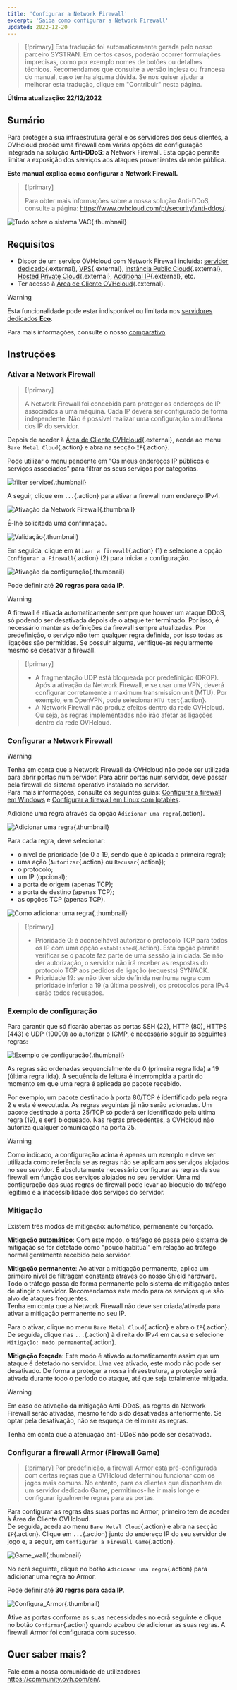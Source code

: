 ```yaml
---
title: 'Configurar a Network Firewall'
excerpt: 'Saiba como configurar a Network Firewall'
updated: 2022-12-20
---
```


> [!primary]
> Esta tradução foi automaticamente gerada pelo nosso parceiro SYSTRAN. Em certos casos, poderão ocorrer formulações imprecisas, como por exemplo nomes de botões ou detalhes técnicos. Recomendamos que consulte a versão inglesa ou francesa do manual, caso tenha alguma dúvida. Se nos quiser ajudar a melhorar esta tradução, clique em "Contribuir" nesta página.
>

**Última atualização: 22/12/2022**

## Sumário

Para proteger a sua infraestrutura geral e os servidores dos seus clientes, a OVHcloud propõe uma firewall com várias opções de configuração integrada na solução **Anti-DDoS**: a Network Firewall. Esta opção permite limitar a exposição dos serviços aos ataques provenientes da rede pública.

**Este manual explica como configurar a Network Firewall.**


> [!primary]
>
> Para obter mais informações sobre a nossa solução Anti-DDoS, consulte a página: <https://www.ovhcloud.com/pt/security/anti-ddos/>.
> 

![ Tudo sobre o sistema VAC](images/vac-inside.png){.thumbnail}


## Requisitos

- Dispor de um serviço OVHcloud com Network Firewall incluída: [servidor dedicado](https://www.ovhcloud.com/pt/bare-metal/){.external}, [VPS](https://www.ovhcloud.com/pt/vps/){.external}, [instância Public Cloud](https://www.ovhcloud.com/pt/public-cloud/){.external}, [Hosted Private Cloud](https://www.ovhcloud.com/pt/enterprise/products/hosted-private-cloud/){.external}, [Additional IP](https://www.ovhcloud.com/pt/bare-metal/ip/){.external}, etc.
- Ter acesso à [Área de Cliente OVHcloud](https://www.ovh.com/auth/?action=gotomanager&from=https://www.ovh.pt/&ovhSubsidiary=pt){.external}.

> [!warning]
> Esta funcionalidade pode estar indisponível ou limitada nos [servidores dedicados **Eco**](https://eco.ovhcloud.com/pt/about/).
>
> Para mais informações, consulte o nosso [comparativo](https://eco.ovhcloud.com/pt/compare/).

## Instruções

### Ativar a Network Firewall

> [!primary]
>
> A Network Firewall foi concebida para proteger os endereços de IP associados a uma máquina. Cada IP deverá ser configurado de forma independente. Não é possível realizar uma configuração simultânea dos IP do servidor.
> 

Depois de aceder à [Área de Cliente OVHcloud](https://www.ovh.com/auth/?action=gotomanager&from=https://www.ovh.pt/&ovhSubsidiary=pt){.external}, aceda ao menu `Bare Metal Cloud`{.action} e abra na secção `IP`{.action}. 

Pode utilizar o menu pendente em "Os meus endereços IP públicos e serviços associados" para filtrar os seus serviços por categorias.

![filter service](images/selectservice.png){.thumbnail}

A seguir, clique em `...`{.action} para ativar a firewall num endereço IPv4.

![Ativação da Network Firewall](images/firewallcreation2022.png){.thumbnail}

É-lhe solicitada uma confirmação.

![Validação](images/creationvalid.png){.thumbnail}

Em seguida, clique em `Ativar a firewall`{.action} (1) e selecione a opção `Configurar a Firewall`{.action} (2) para iniciar a configuração.

![Ativação da configuração ](images/activationconfig.png){.thumbnail}

Pode definir até **20 regras para cada IP**.

> [!warning]
>
> A firewall é ativada automaticamente sempre que houver um ataque DDoS, só podendo ser desativada depois de o ataque ter terminado. Por isso, é necessário manter as definições da firewall sempre atualizadas.
> Por predefinição, o serviço não tem qualquer regra definida, por isso todas as ligações são permitidas.
> Se possuir alguma, verifique-as regularmente mesmo se desativar a firewall.
> 


> [!primary]
>
> - A fragmentação UDP está bloqueada por predefinição (DROP). Após a ativação da Network Firewall, e se usar uma VPN, deverá configurar corretamente a maximum transmission unit (MTU). Por exemplo, em OpenVPN, pode selecionar `MTU test`{.action}.
> - A Network Firewall não produz efeitos dentro da rede OVHcloud. Ou seja, as regras implementadas não irão afetar as ligações dentro da rede OVHcloud.
>


### Configurar a Network Firewall

> [!warning]
> Tenha em conta que a Network Firewall da OVHcloud não pode ser utilizada para abrir portas num servidor. Para abrir portas num servidor, deve passar pela firewall do sistema operativo instalado no servidor.<br>
> Para mais informações, consulte os seguintes guias: [Configurar a firewall em Windows](/pages/cloud/dedicated/activate-port-firewall-soft-win) e [Configurar a firewall em Linux com Iptables](/pages/cloud/dedicated/firewall-Linux-iptable).
>

Adicione uma regra através da opção  `Adicionar uma regra`{.action}.

![Adicionar uma regra](images/addarule2022.png){.thumbnail}

Para cada regra, deve selecionar:

- o nível de prioridade (de 0 a 19, sendo que é aplicada a primeira regra);
- uma ação (`Autorizar`{.action} ou `Recusar`{.action});
- o protocolo;
- um IP (opcional);
- a porta de origem (apenas TCP);
- a porta de destino (apenas TCP);
- as opções TCP (apenas TCP).

![Como adicionar uma regra](images/ajoutregle4.png){.thumbnail}


> [!primary]
>
> - Prioridade 0: é aconselhável autorizar o protocolo TCP para todos os IP com uma opção `established`{.action}. Esta opção permite verificar se o pacote faz parte de uma sessão já iniciada. Se não der autorização, o servidor não irá receber as respostas do protocolo TCP aos pedidos de ligação (requests) SYN/ACK.
> - Prioridade 19: se não tiver sido definida nenhuma regra com prioridade inferior a 19 (a última possível), os protocolos para IPv4 serão todos recusados.
> 

### Exemplo de configuração

Para garantir que só ficarão abertas as portas SSH (22), HTTP (80), HTTPS (443) e UDP (10000) ao autorizar o ICMP, é necessário seguir as seguintes regras:

![Exemplo de configuração](images/exemple.png){.thumbnail}

As regras são ordenadas sequencialmente de 0 (primeira regra lida) a 19 (última regra lida). A sequência de leitura é interrompida a partir do momento em que uma regra é aplicada ao pacote recebido.

Por exemplo, um pacote destinado à porta 80/TCP é identificado pela regra 2 e esta é executada. As regras seguintes já não serão acionadas. Um pacote destinado à porta 25/TCP só poderá ser identificado pela última regra (19), e será bloqueado. Nas regras precedentes, a OVHcloud não autoriza qualquer comunicação na porta 25.

> [!warning]
> Como indicado, a configuração acima é apenas um exemplo e deve ser utilizada como referência se as regras não se aplicam aos serviços alojados no seu servidor. É absolutamente necessário configurar as regras da sua firewall em função dos serviços alojados no seu servidor. Uma má configuração das suas regras de firewall pode levar ao bloqueio do tráfego legítimo e à inacessibilidade dos serviços do servidor.
>

### Mitigação

Existem três modos de mitigação: automático, permanente ou forçado.

**Mitigação automático**: Com este modo, o tráfego só passa pelo sistema de mitigação se for detetado como "pouco habitual" em relação ao tráfego normal geralmente recebido pelo servidor.

**Mitigação permanente**: Ao ativar a mitigação permanente, aplica um primeiro nível de filtragem constante através do nosso Shield hardware.<br>
Todo o tráfego passa de forma permanente pelo sistema de mitigação antes de atingir o servidor. Recomendamos este modo para os serviços que são alvo de ataques frequentes.<br>
Tenha em conta que a Network Firewall não deve ser criada/ativada para ativar a mitigação permanente no seu IP.

Para o ativar, clique no menu `Bare Metal Cloud`{.action} e abra o `IP`{.action}. De seguida, clique nas `...`{.action} à direita do IPv4 em causa e selecione `Mitigação: modo permanente`{.action}.

**Mitigação forçada**: Este modo é ativado automaticamente assim que um ataque é detetado no servidor. Uma vez ativado, este modo não pode ser desativado. De forma a proteger a nossa infraestrutura, a proteção será ativada durante todo o período do ataque, até que seja totalmente mitigada.

> [!warning]
>
> Em caso de ativação da mitigação Anti-DDoS, as regras da Network Firewall serão ativadas, mesmo tendo sido desativadas anteriormente. Se optar  pela desativação, não se esqueça de eliminar as regras.
> 
> Tenha em conta que a atenuação anti-DDoS não pode ser desativada.

### Configurar a firewall Armor (Firewall Game)

> [!primary]
> Por predefinição, a firewall Armor está pré-configurada com certas regras que a OVHcloud determinou funcionar com os jogos mais comuns. No entanto, para os clientes que disponham de um servidor dedicado Game, permitimos-lhe ir mais longe e configurar igualmente regras para as portas.
>

Para configurar as regras das suas portas no Armor, primeiro tem de aceder à Área de Cliente OVHcloud.<br>
De seguida, aceda ao menu `Bare Metal Cloud`{.action} e abra na secção `IP`{.action}. Clique em `...`{.action} junto do endereço IP do seu servidor de jogo e, a seguir, em `Configurar a Firewall Game`{.action}.

![Game_wall](images/GAMEwall2021.png){.thumbnail}

No ecrã seguinte, clique no botão `Adicionar uma regra`{.action} para adicionar uma regra ao Armor.

Pode definir até **30 regras para cada IP**.

![Configura_Armor](images/ConfigureArmor2021.png){.thumbnail}

Ative as portas conforme as suas necessidades no ecrã seguinte e clique no botão `Confirmar`{.action} quando acabou de adicionar as suas regras. A firewall Armor foi configurada com sucesso.

## Quer saber mais?

Fale com a nossa comunidade de utilizadores <https://community.ovh.com/en/>.